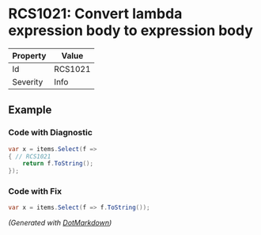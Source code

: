 # RCS1021: Convert lambda expression body to expression body

| Property | Value   |
| -------- | ------- |
| Id       | RCS1021 |
| Severity | Info    |

## Example

### Code with Diagnostic

```csharp
var x = items.Select(f =>
{ // RCS1021
    return f.ToString();
});
```

### Code with Fix

```csharp
var x = items.Select(f => f.ToString());
```


*\(Generated with [DotMarkdown](http://github.com/JosefPihrt/DotMarkdown)\)*